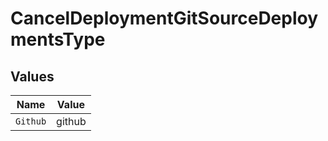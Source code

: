 # CancelDeploymentGitSourceDeploymentsType


## Values

| Name     | Value    |
| -------- | -------- |
| `Github` | github   |